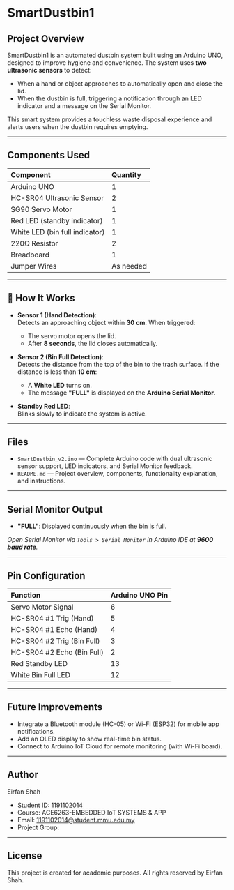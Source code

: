 # SmartDustbin1

##  Project Overview
SmartDustbin1 is an automated dustbin system built using an Arduino UNO, designed to improve hygiene and convenience. The system uses **two ultrasonic sensors** to detect:

- When a hand or object approaches to automatically open and close the lid.
- When the dustbin is full, triggering a notification through an LED indicator and a message on the Serial Monitor.

This smart system provides a touchless waste disposal experience and alerts users when the dustbin requires emptying.

---

##  Components Used

| Component                    | Quantity |
|:-----------------------------|:-----------|
| Arduino UNO                   | 1         |
| HC-SR04 Ultrasonic Sensor     | 2         |
| SG90 Servo Motor              | 1         |
| Red LED (standby indicator)   | 1         |
| White LED (bin full indicator)| 1         |
| 220Ω Resistor                 | 2         |
| Breadboard                    | 1         |
| Jumper Wires                  | As needed |

---

## 🔧 How It Works

- **Sensor 1 (Hand Detection)**:  
  Detects an approaching object within **30 cm**. When triggered:
  - The servo motor opens the lid.
  - After **8 seconds**, the lid closes automatically.

- **Sensor 2 (Bin Full Detection)**:  
  Detects the distance from the top of the bin to the trash surface. If the distance is less than **10 cm**:
  - A **White LED** turns on.
  - The message **"FULL"** is displayed on the **Arduino Serial Monitor**.

- **Standby Red LED**:  
  Blinks slowly to indicate the system is active.

---

##  Files

- `SmartDustbin_v2.ino` — Complete Arduino code with dual ultrasonic sensor support, LED indicators, and Serial Monitor feedback.
- `README.md` — Project overview, components, functionality explanation, and instructions.

---

##  Serial Monitor Output

- **"FULL"**: Displayed continuously when the bin is full.

*Open Serial Monitor via `Tools > Serial Monitor` in Arduino IDE at **9600 baud rate**.*

---

##  Pin Configuration

| Function               | Arduino UNO Pin |
|:------------------------|:----------------|
| Servo Motor Signal       | 6              |
| HC-SR04 #1 Trig (Hand)   | 5              |
| HC-SR04 #1 Echo (Hand)   | 4              |
| HC-SR04 #2 Trig (Bin Full)| 3             |
| HC-SR04 #2 Echo (Bin Full)| 2             |
| Red Standby LED          | 13             |
| White Bin Full LED       | 12             |

---

##  Future Improvements

- Integrate a Bluetooth module (HC-05) or Wi-Fi (ESP32) for mobile app notifications.
- Add an OLED display to show real-time bin status.
- Connect to Arduino IoT Cloud for remote monitoring (with Wi-Fi board).

---

##  Author

Eirfan Shah
- Student ID: 1191102014
- Course: ACE6263-EMBEDDED IoT SYSTEMS & APP
- Email: 1191102014@student.mmu.edu.my
- Project Group: 

---

##  License

This project is created for academic purposes. All rights reserved by Eirfan Shah.
